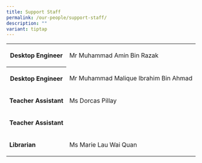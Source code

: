 ```yaml
---
title: Support Staff
permalink: /our-people/support-staff/
description: ""
variant: tiptap
---
```

<table style="minWidth: 75px">
<colgroup>
<col>
<col>
<col>
</colgroup>
<tbody>
<tr>
<th rowspan="1" colspan="1">
<p>Desktop Engineer</p>
</th>
<td rowspan="1" colspan="2">
<p>Mr Muhammad Amin Bin Razak</p>
</td>
</tr>
<tr>
<th rowspan="1" colspan="1">
<p>Desktop Engineer</p>
</th>
<td rowspan="1" colspan="2">
<p>Mr Muhammad Malique Ibrahim Bin Ahmad</p>
</td>
</tr>
<tr>
<td rowspan="1" colspan="1">
<p><strong>Teacher Assistant</strong>
</p>
</td>
<td rowspan="1" colspan="2">
<p>Ms Dorcas Pillay</p>
</td>
</tr>
<tr>
<td rowspan="1" colspan="1">
<p><strong>Teacher Assistant</strong>
</p>
</td>
<td rowspan="1" colspan="2">
<p></p>
</td>
</tr>
<tr>
<td rowspan="1" colspan="1">
<p><strong>Librarian</strong>
</p>
</td>
<td rowspan="1" colspan="2">
<p>Ms Marie Lau Wai Quan</p>
</td>
</tr>
</tbody>
</table>
<p></p>
